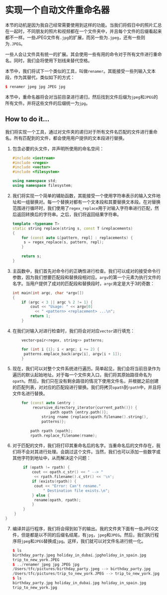 # 实现一个自动文件重命名器

本节的动机是因为我自己经常需要使用到这样的功能。当我们将假日中的照片汇总在一起时，不同朋友的照片和视频都在一个文件夹中，并且每个文件的后缀看起来都不一样。一些JPEG文件有`.jpg`的扩展，而另一些为`.jpeg`，还有一些则为`.JPEG`。

一些人会让文件具有统一的扩展。其会使用一些有用的命令对于所有文件进行重命名。同时，我们会将使用下划线来替代空格。

本节中，我们将试下一个类似的工具，叫做`renamer`。其能接受一些列输入文本段，作为其替代，类似如下的方式：

```c++
$ renamer jpeg jpg JPEG jpg
```

本节中，重命名器将会对当前目录进行递归，然后找到文件后缀为`jpeg`和`JPEG`的所有文件。并将这些文件的后缀统一为`jpg`。

##  How to do it...

我们将实现一个工具，通过对文件夹的递归对于所有文件名匹配的文件进行重命名。所有匹配到的文件，都会使用用户提供的文本段进行替换。

1. 包含必要的头文件，并声明所使用的命名空间：

   ```c++
   #include <iostream>
   #include <regex>
   #include <vector>
   #include <filesystem>
   
   using namespace std;
   using namespace filesystem;
   ```

2. 我们将实现一个简单的辅助函数，其能接受一个使用字符串表示的输入文件地址和一组替换对。每一个替换对都有一个文本段和其要替换文本段。在对替换范围进行循环时，我们使用了`regex_replace`用于对输入字符串进行匹配，然后返回转换后的字符串。之后，我们将返回结果字符串。

   ```c++
   template <typename T>
   static string replace(string s, const T &replacements)
   {
       for (const auto &[pattern, repl] : replacements) {
       	s = regex_replace(s, pattern, repl);
       }
       
       return s;
   }
   ```

3. 主函数中，我们首先对命令行的正确性进行检查。我们可以成对的接受命令行参数，因为我们想要匹配段和替换段相对应。`argv`的第一个元素为执行文件的名字。当用户提供了成对的匹配段和替换段时，`argc`肯定是大于3的奇数：

   ```c++
   int main(int argc, char *argv[])
   {
       if (argc < 3 || argc % 2 != 1) {
           cout << "Usage: " << argv[0]
           	 << " <pattern> <replacement> ...\n";
           return 1;
       }
   ```

4. 在我们对输入对进行检查时，我们将会对对应`vector`进行填充：

   ```c++
       vector<pair<regex, string>> patterns;
   
       for (int i {1}; i < argc; i += 2) {
       	patterns.emplace_back(argv[i], argv[i + 1]);
       }
   ```

5. 现在，我们可以对整个文件系统进行遍历。简单起见，我们会将当前目录作为遍历的默认起始地址。对于每一个文件夹入口，我们将其原始路径命名为`opath`。然后，我们只在没有剩余路径的情况下使用文件名，并根据之前创建的匹配列表，对对应的匹配段进行替换。我们将拷贝`opath`到`rpath`中，并且将文件名进行替换。

   ```c++
       for (const auto &entry :
       		recursive_directory_iterator{current_path()}) {
      		 		path opath {entry.path()};
       			string rname {replace(opath.filename().string(),
       			patterns)};
           
           path rpath {opath};
           rpath.replace_filename(rname);
   ```

6.  对于匹配的文件，我们将打印其重命名后的名字。当重命名后的文件存在，我们将不会对其进行处理。会跳过这个文件。当然，我们也可以添加一些数字或其他字符到地址中，从而解决这个问题：

   ```c++
           if (opath != rpath) {
               cout << opath.c_str() << " --> "
               	<< rpath.filename().c_str() << '\n';
               if (exists(rpath)) {
               	cout << "Error: Can't rename."
               		" Destination file exists.\n";
               } else {
               	rename(opath, rpath);
               }
           }
       }
   }
   ```

7. 编译并运行程序，我们将会得到如下的输出。我的文件夹下面有一些JPEG文件，但是都是以不同的后缀名结尾，有`jpg`，`jpeg`和`JPEG`。然后，我们执行程序将`jpeg`和`JPEG`替换成`jpg`。这样，我们就可以对文件名进行统一化。

   ```c++
   $ ls
   birthday_party.jpeg holiday_in_dubai.jpgholiday_in_spain.jpg
   trip_to_new_york.JPEG
   $ ../renamer jpeg jpg JPEG jpg
   /Users/tfc/pictures/birthday_party.jpeg --> birthday_party.jpg
   /Users/tfc/pictures/trip_to_new_york.JPEG --> trip_to_new_york.jpg
   $ ls
   birthday_party.jpg holiday_in_dubai.jpg holiday_in_spain.jpg
   trip_to_new_york.jpg
   ```

   